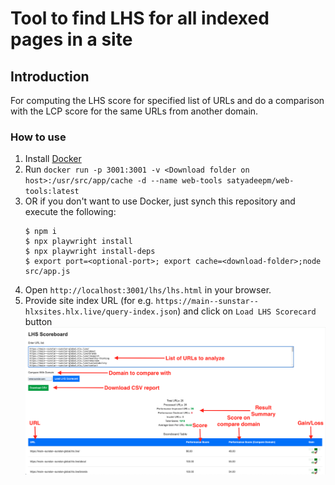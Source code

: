# Tool to find LHS for all indexed pages in a site

## Introduction
For computing the LHS score for specified list of URLs and do a comparison with the LCP score for the same URLs from another domain.

### How to use
1. Install [Docker](https://docs.docker.com/get-docker/)
2. Run `docker run -p 3001:3001 -v <Download folder on host>:/usr/src/app/cache -d --name web-tools satyadeepm/web-tools:latest`
3. OR if you don't want to use Docker, just synch this repository and execute the following:
    ```
    $ npm i
    $ npx playwright install
    $ npx playwright install-deps
    $ export port=<optional-port>; export cache=<download-folder>;node src/app.js
    ```
5. Open `http://localhost:3001/lhs/lhs.html` in your browser.
6. Provide site index URL (for e.g. `https://main--sunstar--hlxsites.hlx.live/query-index.json`) and click on `Load LHS Scorecard` button
![Local Image](images/site-lhs.png)

